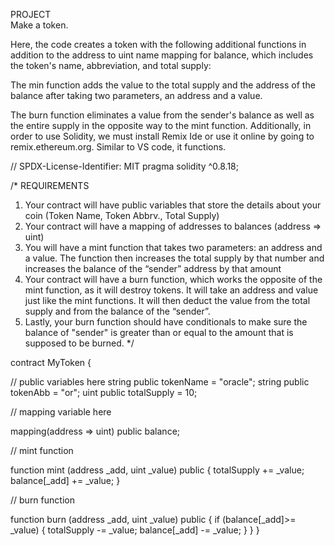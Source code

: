 PROJECT
\
Make a token.

Here, the code creates a token with the following additional functions in addition to the address to uint name mapping for balance, which includes the token's name, abbreviation, and total supply:

The min function adds the value to the total supply and the address of the balance after taking two parameters, an address and a value.

The burn function eliminates a value from the sender's balance as well as the entire supply in the opposite way to the mint function. Additionally, in order to use Solidity, we must install Remix Ide or use it online by going to remix.ethereum.org. Similar to VS code, it functions.

// SPDX-License-Identifier: MIT
pragma solidity ^0.8.18;

/*
REQUIREMENTS
1. Your contract will have public variables that store the details about your coin (Token Name, Token Abbrv., Total Supply)
2. Your contract will have a mapping of addresses to balances (address => uint)
3. You will have a mint function that takes two parameters: an address and a value.
The function then increases the total supply by that number and increases the balance
of the “sender” address by that amount
4. Your contract will have a burn function, which works the opposite of the mint function, as it will destroy tokens.
It will take an address and value just like the mint functions. It will then deduct the value from the total supply
and from the balance of the “sender”.
5. Lastly, your burn function should have conditionals to make sure the balance of "sender" is greater than or equal
to the amount that is supposed to be burned.
*/

contract MyToken {

// public variables here
string public tokenName = "oracle";
string public tokenAbb = "or";
uint public totalSupply = 10;

// mapping variable here

mapping(address => uint) public balance;

// mint function

function mint (address _add, uint _value) public {
    totalSupply += _value;
    balance[_add] += _value;
}

// burn function

function burn (address _add, uint _value) public {
    if (balance[_add]>= _value) {
    totalSupply -= _value;
    balance[_add] -= _value;
}
}
}
